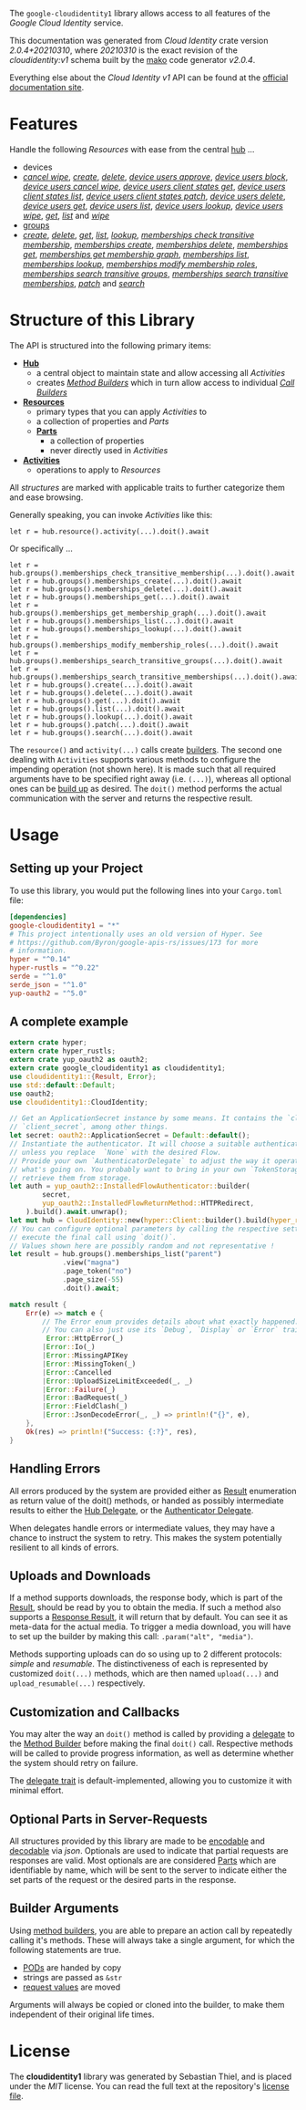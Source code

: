 <!---
DO NOT EDIT !
This file was generated automatically from 'src/mako/api/README.md.mako'
DO NOT EDIT !
-->
The `google-cloudidentity1` library allows access to all features of the *Google Cloud Identity* service.

This documentation was generated from *Cloud Identity* crate version *2.0.4+20210310*, where *20210310* is the exact revision of the *cloudidentity:v1* schema built by the [mako](http://www.makotemplates.org/) code generator *v2.0.4*.

Everything else about the *Cloud Identity* *v1* API can be found at the
[official documentation site](https://cloud.google.com/identity/).
# Features

Handle the following *Resources* with ease from the central [hub](https://docs.rs/google-cloudidentity1/2.0.4+20210310/google_cloudidentity1/CloudIdentity) ... 

* devices
 * [*cancel wipe*](https://docs.rs/google-cloudidentity1/2.0.4+20210310/google_cloudidentity1/api::DeviceCancelWipeCall), [*create*](https://docs.rs/google-cloudidentity1/2.0.4+20210310/google_cloudidentity1/api::DeviceCreateCall), [*delete*](https://docs.rs/google-cloudidentity1/2.0.4+20210310/google_cloudidentity1/api::DeviceDeleteCall), [*device users approve*](https://docs.rs/google-cloudidentity1/2.0.4+20210310/google_cloudidentity1/api::DeviceDeviceUserApproveCall), [*device users block*](https://docs.rs/google-cloudidentity1/2.0.4+20210310/google_cloudidentity1/api::DeviceDeviceUserBlockCall), [*device users cancel wipe*](https://docs.rs/google-cloudidentity1/2.0.4+20210310/google_cloudidentity1/api::DeviceDeviceUserCancelWipeCall), [*device users client states get*](https://docs.rs/google-cloudidentity1/2.0.4+20210310/google_cloudidentity1/api::DeviceDeviceUserClientStateGetCall), [*device users client states list*](https://docs.rs/google-cloudidentity1/2.0.4+20210310/google_cloudidentity1/api::DeviceDeviceUserClientStateListCall), [*device users client states patch*](https://docs.rs/google-cloudidentity1/2.0.4+20210310/google_cloudidentity1/api::DeviceDeviceUserClientStatePatchCall), [*device users delete*](https://docs.rs/google-cloudidentity1/2.0.4+20210310/google_cloudidentity1/api::DeviceDeviceUserDeleteCall), [*device users get*](https://docs.rs/google-cloudidentity1/2.0.4+20210310/google_cloudidentity1/api::DeviceDeviceUserGetCall), [*device users list*](https://docs.rs/google-cloudidentity1/2.0.4+20210310/google_cloudidentity1/api::DeviceDeviceUserListCall), [*device users lookup*](https://docs.rs/google-cloudidentity1/2.0.4+20210310/google_cloudidentity1/api::DeviceDeviceUserLookupCall), [*device users wipe*](https://docs.rs/google-cloudidentity1/2.0.4+20210310/google_cloudidentity1/api::DeviceDeviceUserWipeCall), [*get*](https://docs.rs/google-cloudidentity1/2.0.4+20210310/google_cloudidentity1/api::DeviceGetCall), [*list*](https://docs.rs/google-cloudidentity1/2.0.4+20210310/google_cloudidentity1/api::DeviceListCall) and [*wipe*](https://docs.rs/google-cloudidentity1/2.0.4+20210310/google_cloudidentity1/api::DeviceWipeCall)
* [groups](https://docs.rs/google-cloudidentity1/2.0.4+20210310/google_cloudidentity1/api::Group)
 * [*create*](https://docs.rs/google-cloudidentity1/2.0.4+20210310/google_cloudidentity1/api::GroupCreateCall), [*delete*](https://docs.rs/google-cloudidentity1/2.0.4+20210310/google_cloudidentity1/api::GroupDeleteCall), [*get*](https://docs.rs/google-cloudidentity1/2.0.4+20210310/google_cloudidentity1/api::GroupGetCall), [*list*](https://docs.rs/google-cloudidentity1/2.0.4+20210310/google_cloudidentity1/api::GroupListCall), [*lookup*](https://docs.rs/google-cloudidentity1/2.0.4+20210310/google_cloudidentity1/api::GroupLookupCall), [*memberships check transitive membership*](https://docs.rs/google-cloudidentity1/2.0.4+20210310/google_cloudidentity1/api::GroupMembershipCheckTransitiveMembershipCall), [*memberships create*](https://docs.rs/google-cloudidentity1/2.0.4+20210310/google_cloudidentity1/api::GroupMembershipCreateCall), [*memberships delete*](https://docs.rs/google-cloudidentity1/2.0.4+20210310/google_cloudidentity1/api::GroupMembershipDeleteCall), [*memberships get*](https://docs.rs/google-cloudidentity1/2.0.4+20210310/google_cloudidentity1/api::GroupMembershipGetCall), [*memberships get membership graph*](https://docs.rs/google-cloudidentity1/2.0.4+20210310/google_cloudidentity1/api::GroupMembershipGetMembershipGraphCall), [*memberships list*](https://docs.rs/google-cloudidentity1/2.0.4+20210310/google_cloudidentity1/api::GroupMembershipListCall), [*memberships lookup*](https://docs.rs/google-cloudidentity1/2.0.4+20210310/google_cloudidentity1/api::GroupMembershipLookupCall), [*memberships modify membership roles*](https://docs.rs/google-cloudidentity1/2.0.4+20210310/google_cloudidentity1/api::GroupMembershipModifyMembershipRoleCall), [*memberships search transitive groups*](https://docs.rs/google-cloudidentity1/2.0.4+20210310/google_cloudidentity1/api::GroupMembershipSearchTransitiveGroupCall), [*memberships search transitive memberships*](https://docs.rs/google-cloudidentity1/2.0.4+20210310/google_cloudidentity1/api::GroupMembershipSearchTransitiveMembershipCall), [*patch*](https://docs.rs/google-cloudidentity1/2.0.4+20210310/google_cloudidentity1/api::GroupPatchCall) and [*search*](https://docs.rs/google-cloudidentity1/2.0.4+20210310/google_cloudidentity1/api::GroupSearchCall)




# Structure of this Library

The API is structured into the following primary items:

* **[Hub](https://docs.rs/google-cloudidentity1/2.0.4+20210310/google_cloudidentity1/CloudIdentity)**
    * a central object to maintain state and allow accessing all *Activities*
    * creates [*Method Builders*](https://docs.rs/google-cloudidentity1/2.0.4+20210310/google_cloudidentity1/client::MethodsBuilder) which in turn
      allow access to individual [*Call Builders*](https://docs.rs/google-cloudidentity1/2.0.4+20210310/google_cloudidentity1/client::CallBuilder)
* **[Resources](https://docs.rs/google-cloudidentity1/2.0.4+20210310/google_cloudidentity1/client::Resource)**
    * primary types that you can apply *Activities* to
    * a collection of properties and *Parts*
    * **[Parts](https://docs.rs/google-cloudidentity1/2.0.4+20210310/google_cloudidentity1/client::Part)**
        * a collection of properties
        * never directly used in *Activities*
* **[Activities](https://docs.rs/google-cloudidentity1/2.0.4+20210310/google_cloudidentity1/client::CallBuilder)**
    * operations to apply to *Resources*

All *structures* are marked with applicable traits to further categorize them and ease browsing.

Generally speaking, you can invoke *Activities* like this:

```Rust,ignore
let r = hub.resource().activity(...).doit().await
```

Or specifically ...

```ignore
let r = hub.groups().memberships_check_transitive_membership(...).doit().await
let r = hub.groups().memberships_create(...).doit().await
let r = hub.groups().memberships_delete(...).doit().await
let r = hub.groups().memberships_get(...).doit().await
let r = hub.groups().memberships_get_membership_graph(...).doit().await
let r = hub.groups().memberships_list(...).doit().await
let r = hub.groups().memberships_lookup(...).doit().await
let r = hub.groups().memberships_modify_membership_roles(...).doit().await
let r = hub.groups().memberships_search_transitive_groups(...).doit().await
let r = hub.groups().memberships_search_transitive_memberships(...).doit().await
let r = hub.groups().create(...).doit().await
let r = hub.groups().delete(...).doit().await
let r = hub.groups().get(...).doit().await
let r = hub.groups().list(...).doit().await
let r = hub.groups().lookup(...).doit().await
let r = hub.groups().patch(...).doit().await
let r = hub.groups().search(...).doit().await
```

The `resource()` and `activity(...)` calls create [builders][builder-pattern]. The second one dealing with `Activities` 
supports various methods to configure the impending operation (not shown here). It is made such that all required arguments have to be 
specified right away (i.e. `(...)`), whereas all optional ones can be [build up][builder-pattern] as desired.
The `doit()` method performs the actual communication with the server and returns the respective result.

# Usage

## Setting up your Project

To use this library, you would put the following lines into your `Cargo.toml` file:

```toml
[dependencies]
google-cloudidentity1 = "*"
# This project intentionally uses an old version of Hyper. See
# https://github.com/Byron/google-apis-rs/issues/173 for more
# information.
hyper = "^0.14"
hyper-rustls = "^0.22"
serde = "^1.0"
serde_json = "^1.0"
yup-oauth2 = "^5.0"
```

## A complete example

```Rust
extern crate hyper;
extern crate hyper_rustls;
extern crate yup_oauth2 as oauth2;
extern crate google_cloudidentity1 as cloudidentity1;
use cloudidentity1::{Result, Error};
use std::default::Default;
use oauth2;
use cloudidentity1::CloudIdentity;

// Get an ApplicationSecret instance by some means. It contains the `client_id` and 
// `client_secret`, among other things.
let secret: oauth2::ApplicationSecret = Default::default();
// Instantiate the authenticator. It will choose a suitable authentication flow for you, 
// unless you replace  `None` with the desired Flow.
// Provide your own `AuthenticatorDelegate` to adjust the way it operates and get feedback about 
// what's going on. You probably want to bring in your own `TokenStorage` to persist tokens and
// retrieve them from storage.
let auth = yup_oauth2::InstalledFlowAuthenticator::builder(
        secret,
        yup_oauth2::InstalledFlowReturnMethod::HTTPRedirect,
    ).build().await.unwrap();
let mut hub = CloudIdentity::new(hyper::Client::builder().build(hyper_rustls::HttpsConnector::with_native_roots()), auth);
// You can configure optional parameters by calling the respective setters at will, and
// execute the final call using `doit()`.
// Values shown here are possibly random and not representative !
let result = hub.groups().memberships_list("parent")
             .view("magna")
             .page_token("no")
             .page_size(-55)
             .doit().await;

match result {
    Err(e) => match e {
        // The Error enum provides details about what exactly happened.
        // You can also just use its `Debug`, `Display` or `Error` traits
         Error::HttpError(_)
        |Error::Io(_)
        |Error::MissingAPIKey
        |Error::MissingToken(_)
        |Error::Cancelled
        |Error::UploadSizeLimitExceeded(_, _)
        |Error::Failure(_)
        |Error::BadRequest(_)
        |Error::FieldClash(_)
        |Error::JsonDecodeError(_, _) => println!("{}", e),
    },
    Ok(res) => println!("Success: {:?}", res),
}

```
## Handling Errors

All errors produced by the system are provided either as [Result](https://docs.rs/google-cloudidentity1/2.0.4+20210310/google_cloudidentity1/client::Result) enumeration as return value of
the doit() methods, or handed as possibly intermediate results to either the 
[Hub Delegate](https://docs.rs/google-cloudidentity1/2.0.4+20210310/google_cloudidentity1/client::Delegate), or the [Authenticator Delegate](https://docs.rs/yup-oauth2/*/yup_oauth2/trait.AuthenticatorDelegate.html).

When delegates handle errors or intermediate values, they may have a chance to instruct the system to retry. This 
makes the system potentially resilient to all kinds of errors.

## Uploads and Downloads
If a method supports downloads, the response body, which is part of the [Result](https://docs.rs/google-cloudidentity1/2.0.4+20210310/google_cloudidentity1/client::Result), should be
read by you to obtain the media.
If such a method also supports a [Response Result](https://docs.rs/google-cloudidentity1/2.0.4+20210310/google_cloudidentity1/client::ResponseResult), it will return that by default.
You can see it as meta-data for the actual media. To trigger a media download, you will have to set up the builder by making
this call: `.param("alt", "media")`.

Methods supporting uploads can do so using up to 2 different protocols: 
*simple* and *resumable*. The distinctiveness of each is represented by customized 
`doit(...)` methods, which are then named `upload(...)` and `upload_resumable(...)` respectively.

## Customization and Callbacks

You may alter the way an `doit()` method is called by providing a [delegate](https://docs.rs/google-cloudidentity1/2.0.4+20210310/google_cloudidentity1/client::Delegate) to the 
[Method Builder](https://docs.rs/google-cloudidentity1/2.0.4+20210310/google_cloudidentity1/client::CallBuilder) before making the final `doit()` call. 
Respective methods will be called to provide progress information, as well as determine whether the system should 
retry on failure.

The [delegate trait](https://docs.rs/google-cloudidentity1/2.0.4+20210310/google_cloudidentity1/client::Delegate) is default-implemented, allowing you to customize it with minimal effort.

## Optional Parts in Server-Requests

All structures provided by this library are made to be [encodable](https://docs.rs/google-cloudidentity1/2.0.4+20210310/google_cloudidentity1/client::RequestValue) and 
[decodable](https://docs.rs/google-cloudidentity1/2.0.4+20210310/google_cloudidentity1/client::ResponseResult) via *json*. Optionals are used to indicate that partial requests are responses 
are valid.
Most optionals are are considered [Parts](https://docs.rs/google-cloudidentity1/2.0.4+20210310/google_cloudidentity1/client::Part) which are identifiable by name, which will be sent to 
the server to indicate either the set parts of the request or the desired parts in the response.

## Builder Arguments

Using [method builders](https://docs.rs/google-cloudidentity1/2.0.4+20210310/google_cloudidentity1/client::CallBuilder), you are able to prepare an action call by repeatedly calling it's methods.
These will always take a single argument, for which the following statements are true.

* [PODs][wiki-pod] are handed by copy
* strings are passed as `&str`
* [request values](https://docs.rs/google-cloudidentity1/2.0.4+20210310/google_cloudidentity1/client::RequestValue) are moved

Arguments will always be copied or cloned into the builder, to make them independent of their original life times.

[wiki-pod]: http://en.wikipedia.org/wiki/Plain_old_data_structure
[builder-pattern]: http://en.wikipedia.org/wiki/Builder_pattern
[google-go-api]: https://github.com/google/google-api-go-client

# License
The **cloudidentity1** library was generated by Sebastian Thiel, and is placed 
under the *MIT* license.
You can read the full text at the repository's [license file][repo-license].

[repo-license]: https://github.com/Byron/google-apis-rsblob/main/LICENSE.md
